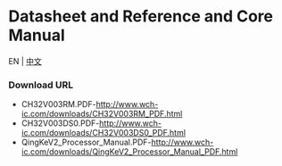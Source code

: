# Datasheet and Reference and Core Manual

EN | [中文](README_zh.md)

### Download URL

- CH32V003RM.PDF-http://www.wch-ic.com/downloads/CH32V003RM_PDF.html
- CH32V003DS0.PDF-http://www.wch-ic.com/downloads/CH32V003DS0_PDF.html
- QingKeV2_Processor_Manual.PDF-http://www.wch-ic.com/downloads/QingKeV2_Processor_Manual_PDF.html
